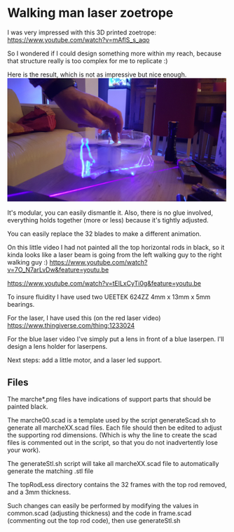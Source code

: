  # Walking man laser zoetrope


I was very impressed with this 3D printed zoetrope:
https://www.youtube.com/watch?v=mAflS_s_aqo

So I wondered if I could design something more within my reach, because that structure really is too complex for me to replicate :)

Here is the result, which is not as impressive but nice enough.
<img src="https://github.com/reivaxy/walker/raw/master/resources/20190114_195919_001.jpg" width="500"/>

It's modular, you can easily dismantle it. Also, there is no glue involved, everything holds together (more or less) because it's tightly adjusted.

You can easily replace the 32 blades to make a different animation.


On this little video I had not painted all the top horizontal rods in black, so it kinda looks like a laser beam is going from the left walking guy to the right walking guy :)
https://www.youtube.com/watch?v=7O_N7arLvDw&feature=youtu.be

https://www.youtube.com/watch?v=tElLxCyTi0g&feature=youtu.be

To insure fluidity I have used two UEETEK 624ZZ 4mm x 13mm x 5mm bearings.

For the laser, I have used this (on the red laser video)
https://www.thingiverse.com/thing:1233024

For the blue laser video I've simply put a lens in front of a blue laserpen. I'll design a lens holder for laserpens.

Next steps: add a little motor, and a laser led support.

## Files

The marche*.png files have indications of support parts that should be painted black.

The marche00.scad is a template used by the script generateScad.sh to generate all marcheXX.scad files. Each file should then be edited to adjust the supporting rod dimensions.
(Which is why the line to create the scad files is commented out in the script, so that you do not inadvertently lose your work).

The generateStl.sh script will take all marcheXX.scad file to automatically generate the matching .stl file

The topRodLess directory contains the 32 frames with the top rod removed, and a 3mm thickness.

Such changes can easily be performed by modifying the values in common.scad (adjusting thickness) and the code in frame.scad (commenting out the top rod code), then use generateStl.sh

